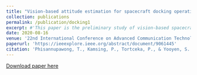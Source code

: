 ```yaml
---
title: "Vision-based attitude estimation for spacecraft docking operation through deep learning algorithm"
collection: publications
permalink: /publication/docking1
excerpt: #'This paper is the preliminary study of vision-based spacecraft attitude estimation for noncooperative docking operations using a deep convolutional neural network (CNN).'
date: 2020-08-16
venue: '22nd International Conference on Advanced Communication Technology (ICACT 2020)'
paperurl: 'https://ieeexplore.ieee.org/abstract/document/9061445'
citation: 'Phisannupawong, T., Kamsing, P., Tortceka, P., & Yooyen, S. (2020). Vision-based attitude estimation for spacecraft docking operation through deep learning algorithm. 2020 22nd International Conference on Advanced Communication Technology (ICACT). https://doi.org/10.23919/icact48636.2020.9061445'
---
```

[Download paper here](https://ieeexplore.ieee.org/abstract/document/9061445)